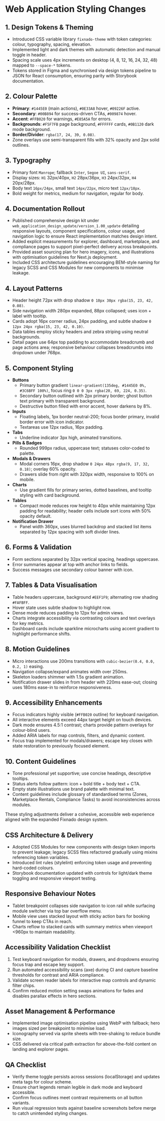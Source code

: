 # Web Application Styling Changes

## 1. Design Tokens & Theming
- Introduced CSS variable library `fixnado-theme` with token categories: colour, typography, spacing, elevation.
- Implemented light and dark themes with automatic detection and manual toggle in header.
- Spacing scale uses 4px increments on desktop (4, 8, 12, 16, 24, 32, 48) mapped to `--space-*` tokens.
- Tokens stored in Figma and synchronised via design tokens pipeline to JSON for React consumption, ensuring parity with Storybook documentation.

## 2. Colour Palette
- **Primary**: `#1445E0` (main actions), `#0E33A8` hover, `#09226F` active.
- **Secondary**: `#00B894` for success-driven CTAs, `#009874` hover.
- **Accent**: `#FFB020` for warnings, `#E85A5A` for errors.
- **Backgrounds**: `#F5F7FB` page background, `#FFFFFF` cards, `#0B1120` dark mode background.
- **Border/Divider**: `rgba(17, 24, 39, 0.08)`.
- Zone overlays use semi-transparent fills with 32% opacity and 2px solid outlines.

## 3. Typography
- Primary font `Manrope`; fallback `Inter`, `Segoe UI`, `sans-serif`.
- Display sizes: `H1` 32px/40px, `H2` 28px/36px, `H3` 24px/32px, `H4` 20px/28px.
- Body text `16px/24px`, small text `14px/22px`, micro text `12px/18px`.
- Bold weight for metrics, medium for navigation, regular for body.

## 4. Documentation Rollout
- Published comprehensive design kit under `web_application_design_update/version_1.00_update` detailing responsive layouts, component specifications, colour usage, and navigation logic to ensure React implementation matches design intent.
- Added explicit measurements for explorer, dashboard, marketplace, and compliance pages to support pixel-perfect delivery across breakpoints.
- Provided asset sourcing plan for hero imagery, icons, and illustrations with optimisation guidelines for Next.js deployment.
- Included CSS architecture guidelines encouraging BEM-style naming for legacy SCSS and CSS Modules for new components to minimise leakage.

## 4. Layout Patterns
- Header height 72px with drop shadow `0 10px 30px rgba(15, 23, 42, 0.08)`.
- Side navigation width 280px expanded, 88px collapsed; uses icon + label with tooltip.
- Cards adopt 16px corner radius, 24px padding, and subtle shadow `0 12px 24px rgba(15, 23, 42, 0.10)`.
- Data tables employ sticky headers and zebra striping using neutral backgrounds.
- Detail pages use 64px top padding to accommodate breadcrumb and page actions area; responsive behaviour collapses breadcrumbs into dropdown under 768px.

## 5. Component Styling
- **Buttons**
  - Primary button gradient `linear-gradient(135deg, #1445E0 0%, #3C6BFF 100%)`, focus ring `0 0 0 3px rgba(20, 69, 224, 0.35)`.
  - Secondary button outlined with 2px primary border; ghost button text primary with transparent background.
  - Destructive button filled with error accent, hover darkens by 8%.
- **Inputs**
  - Floating labels, 1px border neutral-200; focus border primary, invalid border error with icon indicator.
  - Textareas use 12px radius, 16px padding.
- **Tabs**
  - Underline indicator 3px high, animated transitions.
- **Pills & Badges**
  - Rounded 999px radius, uppercase text; statuses color-coded to palette.
- **Modals & Drawers**
  - Modal corners 16px, drop shadow `0 24px 48px rgba(9, 17, 32, 0.18)`; overlay 60% opacity.
  - Drawers slide from right with 320px width, responsive to 100% on mobile.
- **Charts**
  - Use gradient fills for primary series, dotted baselines, and tooltip styling with card background.
- **Tables**
  - Compact mode reduces row height to 40px while maintaining 12px padding for readability; header cells include sort icons with 50% opacity default.
- **Notification Drawer**
  - Panel width 360px, uses blurred backdrop and stacked list items separated by 12px spacing with soft divider lines.

## 6. Forms & Validation
- Form sections separated by 32px vertical spacing, headings uppercase.
- Error summaries appear at top with anchor links to fields.
- Success messages use secondary colour banner with icon.

## 7. Tables & Data Visualisation
- Table headers uppercase, background `#EEF1F9`; alternating row shading `#FAFBFF`.
- Hover state uses subtle shadow to highlight row.
- Dense mode reduces padding to 12px for admin views.
- Charts integrate accessibility via contrasting colours and text overlays for key metrics.
- Dashboard cards include sparkline microcharts using accent gradient to highlight performance shifts.

## 8. Motion Guidelines
- Micro interactions use 200ms transitions with `cubic-bezier(0.4, 0.0, 0.2, 1)` easing.
- Navigation collapse/expand animates width over 250ms.
- Skeleton loaders shimmer with 1.5s gradient animation.
- Notification drawer slides in from header with 220ms ease-out; closing uses 180ms ease-in to reinforce responsiveness.

## 9. Accessibility Enhancements
- Focus indicators highly visible (`#FFB020` outline) for keyboard navigation.
- All interactive elements exceed 44px target height on touch devices.
- Dark mode ensures 4.5:1 contrast; charts provide pattern overlays for colour-blind users.
- Added ARIA labels for map controls, filters, and dynamic content.
- Focus trap implemented for modals/drawers; escape key closes with state restoration to previously focused element.

## 10. Content Guidelines
- Tone professional yet supportive; use concise headings, descriptive tooltips.
- Status alerts follow pattern: icon + bold title + body text + CTA.
- Empty state illustrations use brand palette with minimal text.
- Content guidelines include glossary of standardised terms (Zones, Marketplace Rentals, Compliance Tasks) to avoid inconsistencies across modules.

These styling adjustments deliver a cohesive, accessible web experience aligned with the expanded Fixnado design system.

## CSS Architecture & Delivery
- Adopted CSS Modules for new components with design token imports to prevent leakage; legacy SCSS files refactored gradually using mixins referencing token variables.
- Introduced lint rules (stylelint) enforcing token usage and preventing hard-coded colours.
- Storybook documentation updated with controls for light/dark theme toggling and responsive viewport testing.

## Responsive Behaviour Notes
- Tablet breakpoint collapses side navigation to icon rail while surfacing module switcher via top bar overflow menu.
- Mobile view uses stacked layout with sticky action bars for booking funnel to keep CTAs in reach.
- Charts reflow to stacked cards with summary metrics when viewport <960px to maintain readability.

## Accessibility Validation Checklist
1. Test keyboard navigation for modals, drawers, and dropdowns ensuring focus trap and escape key support.
2. Run automated accessibility scans (axe) during CI and capture baseline thresholds for contrast and ARIA compliance.
3. Validate screen reader labels for interactive map controls and dynamic filter chips.
4. Confirm reduced motion setting swaps animations for fades and disables parallax effects in hero sections.

## Asset Management & Performance
- Implemented image optimisation pipeline using WebP with fallback; hero images sized per breakpoint to minimise load.
- Iconography served via sprite sheets with tree-shaking to reduce bundle size.
- CSS delivered via critical path extraction for above-the-fold content on landing and explorer pages.

## QA Checklist
- Verify theme toggle persists across sessions (localStorage) and updates meta tags for colour scheme.
- Ensure chart legends remain legible in dark mode and keyboard accessible.
- Confirm focus outlines meet contrast requirements on all button variants.
- Run visual regression tests against baseline screenshots before merge to catch unintended styling changes.
